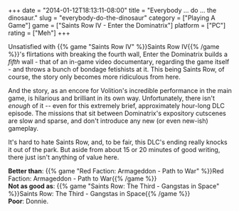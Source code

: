 +++
date = "2014-01-12T18:13:11-08:00"
title = "Everybody ... do ... the dinosaur."
slug = "everybody-do-the-dinosaur"
category = ["Playing A Game"]
game = ["Saints Row IV - Enter the Dominatrix"]
platform = ["PC"]
rating = ["Meh"]
+++

Unsatisfied with {{% game "Saints Row IV" %}}Saints Row IV{{% /game %}}'s flirtations with breaking the fourth wall, Enter the Dominatrix builds a <i>fifth</i> wall - that of an in-game video documentary, regarding the game itself - and throws a bunch of bondage fetishists at it.  This being Saints Row, of course, the story only becomes more ridiculous from here.

And the story, as an encore for Volition's incredible performance in the main game, is hilarious and brilliant in its own way.  Unfortunately, there isn't <i>enough</i> of it -- even for this extremely brief, approximately hour-long DLC episode.  The missions that sit between Dominatrix's expository cutscenes are slow and sparse, and don't introduce any new (or even new-ish) gameplay.

It's hard to hate Saints Row, and, to be fair, this DLC's ending really knocks it out of the park.  But aside from about 15 or 20 minutes of good writing, there just isn't anything of value here.

<b>Better than</b>: {{% game "Red Faction: Armageddon - Path to War" %}}Red Faction: Armageddon - Path to War{{% /game %}}  
<b>Not as good as</b>: {{% game "Saints Row: The Third - Gangstas in Space" %}}Saints Row: The Third - Gangstas in Space{{% /game %}}  
<b>Poor</b>: Donnie.
